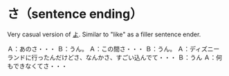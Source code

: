 # さ（sentence ending）

Very casual version of [よ](よ). Similar to "like" as a filler sentence ender.

Ａ：あのさ・・・
Ｂ：うん。
Ａ：この間さ・・・
Ｂ：うん。
Ａ：ディズニーランドに行ったんだけどさ、なんかさ、すごい込んでて・・・
Ｂ：うん
Ａ：何もできなくてさ・・・
